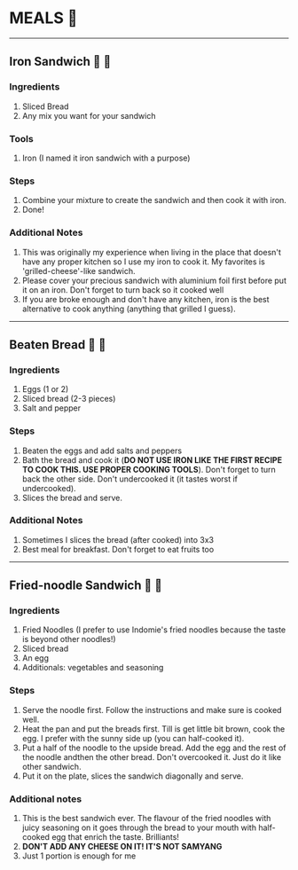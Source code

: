 # MEALS :bento:

---

## Iron Sandwich :bread: :egg:

### Ingredients

1. Sliced Bread
2. Any mix you want for your sandwich

### Tools

1. Iron (I named it iron sandwich with a purpose)

### Steps

1. Combine your mixture to create the sandwich and then cook it with iron.
2. Done!

### Additional Notes

1. This was originally my experience when living in the place that doesn't have any proper kitchen so I use my iron to cook it. My favorites is 'grilled-cheese'-like sandwich.
2. Please cover your precious sandwich with aluminium foil first before put it on an iron. Don't forget to turn back so it cooked well
3. If you are broke enough and don't have any kitchen, iron is the best alternative to cook anything (anything that grilled I guess).

---

## Beaten Bread :bread: :egg:

### Ingredients

1. Eggs (1 or 2)
2. Sliced bread (2-3 pieces)
3. Salt and pepper

### Steps

1. Beaten the eggs and add salts and peppers
2. Bath the bread and cook it (**DO NOT USE IRON LIKE THE FIRST RECIPE TO COOK THIS. USE PROPER COOKING TOOLS**). Don't forget to turn back the other side. Don't undercooked it (it tastes worst if undercooked).
3. Slices the bread and serve.

### Additional Notes

1. Sometimes I slices the bread (after cooked) into 3x3
2. Best meal for breakfast. Don't forget to eat fruits too

---

## Fried-noodle Sandwich :bread: :egg:

### Ingredients

1. Fried Noodles (I prefer to use Indomie's fried noodles because the taste is beyond other noodles!)
2. Sliced bread
3. An egg
4. Additionals: vegetables and seasoning

### Steps

1. Serve the noodle first. Follow the instructions and make sure is cooked well.
2. Heat the pan and put the breads first. Till is get little bit brown, cook the egg. I prefer with the sunny side up (you can half-cooked it).
3. Put a half of the noodle to the upside bread. Add the egg and the rest of the noodle andthen the other bread. Don't overcooked it. Just do it like other sandwich.
4. Put it on the plate, slices the sandwich diagonally and serve.

### Additional notes

1. This is the best sandwich ever. The flavour of the fried noodles with juicy seasoning on it goes through the bread to your mouth with half-cooked egg that enrich the taste. Brilliants!
2. **DON'T ADD ANY CHEESE ON IT! IT'S NOT SAMYANG**
3. Just 1 portion is enough for me